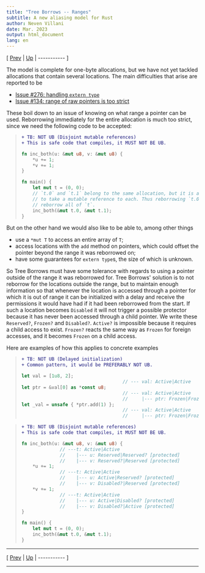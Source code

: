 ```yaml
---
title: "Tree Borrows -- Ranges"
subtitle: A new aliasing model for Rust
author: Neven Villani
date: Mar. 2023
output: html_document
lang: en
---
```


\[ [Prev](interiormut.html) | [Up](index.html) | ----------- \]

The model is complete for one-byte allocations, but we have not yet tackled
allocations that contain several locations. The main difficulties that arise
are reported to be

- [Issue #276: handling `extern type`](https://github.com/rust-lang/unsafe-code-guidelines/issues/276)
- [Issue #134: range of raw pointers is too strict](https://github.com/rust-lang/unsafe-code-guidelines/issues/134)

These boil down to an issue of knowing on what range a pointer can be used.
Reborrowing immediately for the entire allocation is much too strict, since
we need the following code to be accepted:

> ```diff
> + TB: NOT UB (Disjoint mutable references)
> + This is safe code that compiles, it MUST NOT BE UB.
> ```
> ```rust
> fn inc_both(u: &mut u8, v: &mut u8) {
>     *u += 1;
>     *v += 1;
> }
> 
> fn main() {
>     let mut t = (0, 0);
>     // `t.0` and `t.1` belong to the same allocation, but it is allowed
>     // to take a mutable reference to each. Thus reborrowing `t.0` MUST NOT
>     // reborrow all of `t`.
>     inc_both(&mut t.0, &mut t.1);
> }
> ```
<!-- ` -->

But on the other hand we would also like to be able to, among other things

- use a `*mut T` to access an entire array of `T`;
- access locations with the `add` method on pointers, which could offset the pointer
  beyond the range it was reborrowed on;
- have some guarantees for `extern type`s, the size of which is unknown.

So Tree Borrows must have some tolerance with regards to using a pointer
outside of the range it was reborrowed for.
Tree Borrows' solution is to not reborrow for the locations outside the range,
but to maintain enough information so that whenever the location is accessed
through a pointer for which it is out of range it can be initialized with a delay
and receive the permissions it would have had if it had been reborrowed from the start.
If such a location becomes `Disabled` it will not trigger a possible protector because
it has never been accessed through a child pointer. We write these
`Reserved?`, `Frozen?` and `Disabled?`. `Active?` is impossible because it requires
a child access to exist. `Frozen?` reacts the same way as `Frozen` for foreign
accesses, and it becomes `Frozen` on a child access.

Here are examples of how this applies to concrete examples

> ```diff
> + TB: NOT UB (Delayed initialization)
> + Common pattern, it would be PREFERABLY NOT UB.
> ```
> ```rust
> let val = [1u8, 2];
>                                      // --- val: Active|Active
> let ptr = &val[0] as *const u8;
>                                      // --- val: Active|Active
>                                      //     |--- ptr: Frozen|Frozen?
> let _val = unsafe { *ptr.add(1) };
>                                      // --- val: Active|Active
>                                      //     |--- ptr: Frozen|Frozen
> ```
<!-- ` -->

> ```diff
> + TB: NOT UB (Disjoint mutable references)
> + This is safe code that compiles, it MUST NOT BE UB.
> ```
> ```rust
> fn inc_both(u: &mut u8, v: &mut u8) {
>               // ---t: Active|Active
>               //    |--- u: Reserved|Reserved? [protected]
>               //    |--- v: Reserved?|Reserved [protected]
>     *u += 1;
>               // ---t: Active|Active
>               //    |--- u: Active|Reserved? [protected]
>               //    |--- v: Disabled?|Reserved [protected]
>     *v += 1;
>               // ---t: Active|Active
>               //    |--- u: Active|Disabled? [protected]
>               //    |--- v: Disabled?|Active [protected]
> }
>
> fn main() {
>     let mut t = (0, 0);
>     inc_both(&mut t.0, &mut t.1);
> }
> ```
<!-- ` -->


---

\[ [Prev](interiormut.html) | [Up](index.html) | ----------- \]

---
